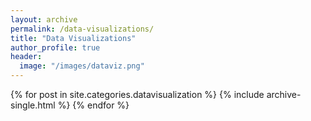 ```yaml
---
layout: archive
permalink: /data-visualizations/
title: "Data Visualizations"
author_profile: true
header:
  image: "/images/dataviz.png"
---
```



{% for post in site.categories.datavisualization %}
      {% include archive-single.html %}
{% endfor %}